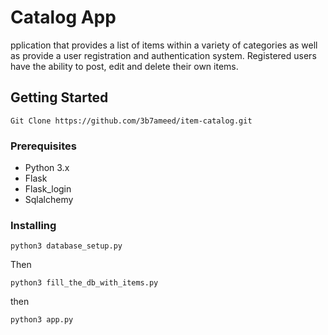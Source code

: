 # Catalog App

pplication that provides a list of items within a variety of categories as well as provide a user registration and authentication system. Registered users have the ability to post, edit and delete their own items.

## Getting Started

```
Git Clone https://github.com/3b7ameed/item-catalog.git
```


### Prerequisites

* Python 3.x
* Flask
* Flask_login
* Sqlalchemy


### Installing

```
python3 database_setup.py
```
Then
```
python3 fill_the_db_with_items.py
```
then
```
python3 app.py
```

